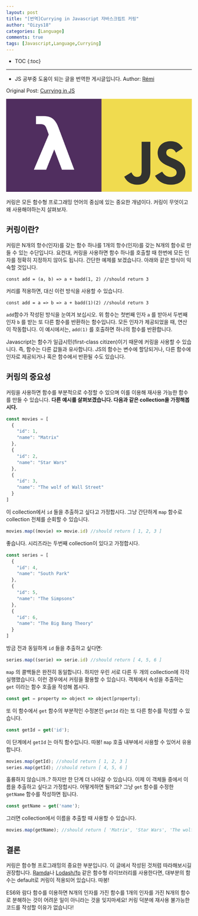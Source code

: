 ```yaml
---
layout: post
title: "[번역]Currying in Javascript 자바스크립트 커링"
author: "Oizys18"
categories: [Language]
comments: true
tags: [Javascript,Language,Currying]
---
```

* TOC
{:toc}
* * *
- JS 공부중 도움이 되는 글을 번역한 게시글입니다. 
Author: [Rémi](https://www.codementor.io/@michelre)

Original Post: [Currying in JS](https://www.codementor.io/@michelre/currying-in-javascript-g6212s8qv)

![20201107_1](../assets/../../assets/images/2020-11-07_1.png)


커링은 모든 함수형 프로그래밍 언어의 중심에 있는 중요한 개념이다. 커링이 무엇이고 왜 사용해야하는지 살펴보자. 

## 커링이란?

커링은 N개의 항수(인자)를 갖는 함수 하나를 1개의 항수(인자)를 갖는 N개의 함수로 만들 수 있는 수단입니다. 요컨대, 커링을 사용하면 함수 하나를 호출할 때 한번에 모든 인자를 정확히 지정하지 않아도 됩니다. 간단한 예제를 보겠습니다. 아래와 같은 방식이 익숙할 것입니다. 

```
const add = (a, b) => a + badd(1, 2) //should return 3
```

커리를 적용하면, 대신 이런 방식을 사용할 수 있습니다. 

```
const add = a => b => a + badd(1)(2) //should return 3
```

`add`함수가 작성된 방식을 눈여겨 보십시오. 위 함수는 첫번째 인자 `a` 를 받아서 두번째 인자 `b` 를 받는 또 다른 함수를 반환하는 함수입니다. 모든 인자가 제공되었을 때, 연산이 작동합니다. 이 예시에서는, `add(1)` 를 호출하면 하나의 함수를 반환합니다.

Javascript는 함수가 일급시민(first-class citizen)이기 때문에 커링을 사용할 수 있습니다. 즉, 함수는 다른 값들과 유사합니다. JS의 함수는 변수에 할당되거나, 다른 함수에 인자로 제공되거나 혹은 함수에서 반환될 수도 있습니다.  

## **커링의 중요성**

커링을 사용하면 함수를 부분적으로 수정할 수 있으며 이를 이용해 재사용 가능한 함수를 만들 수 있습니다.  **다른 예시를 살펴보겠습니다. 다음과 같은 collection을 가정해봅시다.** 

```js
const movies = [
  {
    "id": 1,
    "name": "Matrix"
  },
  {
    "id": 2,
    "name": "Star Wars"
  },
  {
    "id": 3,
    "name": "The wolf of Wall Street"
  }
]

```

이 collection에서 `id` 들을 추출하고 싶다고 가정합시다. 그냥 간단하게 `map` 함수로 collection 전체를 순회할 수 있습니다.  

```js
movies.map((movie) => movie.id) //should return [ 1, 2, 3 ]
```

좋습니다. 시리즈라는 두번째 collection이 있다고 가정합시다. 

```jsx
const series = [
  {
    "id": 4,
    "name": "South Park"
  },
  {
    "id": 5,
    "name": "The Simpsons"
  },
  {
    "id": 6,
    "name": "The Big Bang Theory"
  }
]

```

방금 전과 동일하게 `id` 들을 추출하고 싶다면:

```jsx
series.map((serie) => serie.id) //should return [ 4, 5, 6 ]
```

`map` 의 콜백들은 완전히 동일합니다. 하지만 우린 서로 다른 두 개의 collection에 각각 실행했습니다. 이런 경우에서 커링을 활용할 수 있습니다. 객체에서 속성을 추출하는 `get` 이라는 함수 호출을 작성해 봅시다.  

```jsx
const get = property => object => object[property];
```

또 이 함수에서 `get` 함수의 부분적인 수정본인  `getId` 라는 또 다른 함수를 작성할 수 있습니다. 

```jsx
const getId = get('id');
```

이 단계에서 `getId` 는 아직 함수입니다. 따봉! `map` 호출 내부에서 사용할 수 있어서 유용합니다.

```jsx
movies.map(getId); //should return [ 1, 2, 3 ]
series.map(getId); //should return [ 4, 5, 6 ]
```

훌륭하지 않습니까..? 하지만 한 단계 더 나아갈 수 있습니다. 이제 이 객체들 중에서 이름을 추출하고 싶다고 가정합시다. 어떻게하면 될까요? 그냥 `get` 함수를 수정한 `getName` 함수를 작성하면 됩니다.

```jsx
const getName = get('name');
```

그러면 collection에서 이름을 추출할 때 사용할 수 있습니다. 

```jsx
movies.map(getName); //should return [ 'Matrix', 'Star Wars', 'The wolf of Wall Street' ]
```

## **결론**

커링은 함수형 프로그래밍의 중요한 부분입니다. 이 글에서 작성된 것처럼 따라해보시길 권장합니다. [Ramda](http://ramdajs.com/)나 [Lodash/fp](https://github.com/lodash/lodash/wiki/FP-Guide) 같은 함수형 라이브러리를 사용한다면, 대부분의 함수는 default로 커링이 적용되어 있습니다. 따봉! 

ES6와 람다 함수를 이용하면 N개의 인자를 가진 함수를 1개의 인자를 가진 N개의 함수로 분해하는 것이 어려운 일이 아니라는 것을 잊지마세요! 커링 덕분에 재사용 불가능한 코드를 작성할 이유가 없습니다!